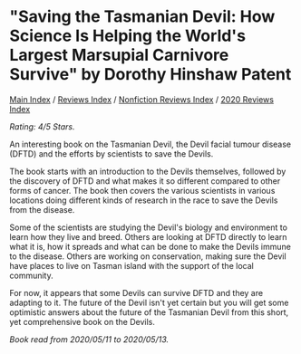 # "Saving the Tasmanian Devil: How Science Is Helping the World's Largest Marsupial Carnivore Survive" by Dorothy Hinshaw Patent

[Main Index](../../../README.md) / [Reviews Index](../../README.md) / [Nonfiction Reviews Index](../README.md) / [2020 Reviews Index](README.md)

*Rating: 4/5 Stars.*

An interesting book on the Tasmanian Devil, the Devil facial tumour disease (DFTD) and the efforts by scientists to save the Devils.

The book starts with an introduction to the Devils themselves, followed by the discovery of DFTD and what makes it so different compared to other forms of cancer. The book then covers the various scientists in various locations doing different kinds of research in the race to save the Devils from the disease.

Some of the scientists are studying the Devil's biology and environment to learn how they live and breed. Others are looking at DFTD directly to learn what it is, how it spreads and what can be done to make the Devils immune to the disease. Others are working on conservation, making sure the Devil have places to live on Tasman island with the support of the local community.

For now, it appears that some Devils can survive DFTD and they are adapting to it. The future of the Devil isn't yet certain but you will get some optimistic answers about the future of the Tasmanian Devil from this short, yet comprehensive book on the Devils.

*Book read from 2020/05/11 to 2020/05/13.*
